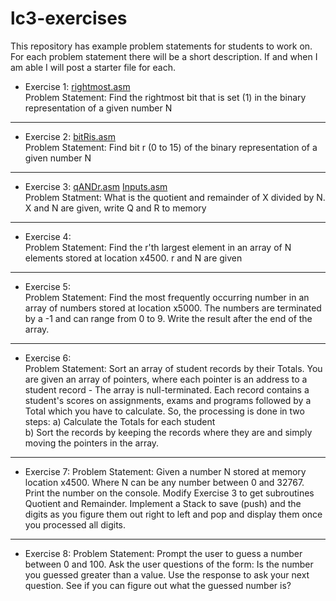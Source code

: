 # lc3-exercises
This repository has example problem statements for students to work on. For each problem statement there will be a short description. If and when I am able I will post a starter file for each.
* Exercise 1: [rightmost.asm](rightmost/rightmost.asm)  
Problem Statement: Find the rightmost bit that is set (1) in the binary representation of a given number N  
----
* Exercise 2: [bitRis.asm](bitRis/bitRis.asm)  
Problem Statement: Find bit r (0 to 15) of the binary representation of a given number N  
----
* Exercise 3: [qANDr.asm](qANDr/qANDr.asm) [Inputs.asm](qANDr/Inputs.asm)  
Problem Statment: What is the quotient and remainder of X divided by N. X and N are given, write Q and R to memory    
----
* Exercise 4:  
Problem Statement: Find the r'th largest element in an array of N elements stored at location x4500. r and N are given  
----  
* Exercise 5:  
Problem Statement: Find the most frequently occurring number in an array of numbers stored at location x5000. The numbers are terminated by a -1 and can range from 0 to 9. Write the result after the end of the array.
----  
* Exercise 6:  
Problem Statement: Sort an array of student records by their Totals. You are given an array of pointers, where each pointer is an address to a student record - The array is null-terminated. Each record contains a student's scores on assignments, exams and programs followed by a Total which you have to calculate. So, the processing is done in two steps:   a) Calculate the Totals for each student  
b) Sort the records by keeping the records where they are and simply moving the pointers in the array.
----
* Exercise 7:
Problem Statement: Given a number N stored at memory location x4500. Where N can be any number between 0 and 32767. Print the number on the console. Modify Exercise 3 to get subroutines Quotient and Remainder. Implement a Stack to save (push) and  the digits as you figure them out right to left and pop and display them once you processed all digits.
----
* Exercise 8:
Problem Statement: Prompt the user to guess a number between 0 and 100. Ask the user questions of the form: Is the number you guessed greater than a value. Use the response to ask your next question. See if you can figure out what the guessed number is?

